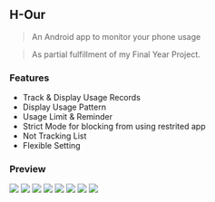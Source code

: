 ## H-Our
> An Android app to monitor your phone usage

>As partial fulfillment of my Final Year Project.

### Features
- Track & Display Usage Records
- Display Usage Pattern
- Usage Limit & Reminder
- Strict Mode for blocking from using restrited app
- Not Tracking List
- Flexible Setting

### Preview

![](/res/main_1.jpeg?raw=True)
![](/res/main_2.jpeg?raw=True)
![](/res/stat.jpeg?raw=True)
![](/res/start.jpeg?raw=True)
![](/res/enabling.jpeg?raw=True)
![](/res/setting.jpeg?raw=True)
![](/res/not_tracking_list.jpeg?raw=True)
![](/res/notification.jpeg?raw=True)
